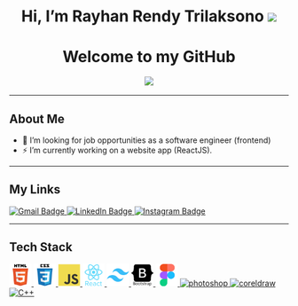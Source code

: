 <h1 align="center">
  Hi, I’m Rayhan Rendy Trilaksono
  <img src="https://media.giphy.com/media/hvRJCLFzcasrR4ia7z/giphy.gif" width="40px"/>
  <h1 align="center">Welcome to my GitHub</h1>
</h1>
<div align="center">
  <img src="https://media0.giphy.com/media/dBlZwFc1QjzXseX7aT/giphy.gif?cid=ecf05e470z3nhe2unc89mg3kc5l6k2delr7y4e5ixejceqk8&rid=giphy.gif&ct=g" width="50%" />
</div>

---
## About Me
- 🔭 I’m looking for job opportunities as a software engineer (frontend)
- :zap: I’m currently working on a website app (ReactJS).
---

## My Links
  <a href="mailto:rayhanrendy17@gmail.com">
    <img src="https://img.shields.io/badge/Gmail-D14836?style=for-the-badge&logo=gmail&logoColor=white" alt="Gmail Badge"/>
  </a>
 <a href="https://www.linkedin.com/in/rayhanrndy/">
    <img src="https://img.shields.io/badge/LinkedIn-blue?style=for-the-badge&logo=linkedin&logoColor=white" alt="LinkedIn Badge"/>
  </a>
  <a href="https://www.instagram.com/rayhanrndy/">
    <img src="https://img.shields.io/badge/Instagram-purple?style=for-the-badge&logo=instagram&logoColor=white" alt="Instagram Badge"/>
  </a>

---
## Tech Stack
<p> 
  
   <a href="https://www.w3.org/html/" target="_blank" rel="noreferrer"> <img
      src="https://raw.githubusercontent.com/devicons/devicon/master/icons/html5/html5-original-wordmark.svg"
      alt="html5" width="40" height="40" /> </a> 
      <a href="https://www.w3schools.com/css/" target="_blank"
      rel="noreferrer"> <img
      src="https://raw.githubusercontent.com/devicons/devicon/master/icons/css3/css3-original-wordmark.svg" alt="css3"
      width="40" height="40" /> </a> 
      <a href="https://developer.mozilla.org/en-US/docs/Web/JavaScript" target="_blank"
    rel="noreferrer"> <img
      src="https://raw.githubusercontent.com/devicons/devicon/master/icons/javascript/javascript-original.svg"
      alt="javascript" width="40" height="40" /> </a> 
      <a href="https://reactjs.org/" target="_blank" rel="noreferrer"> <img
      src="https://raw.githubusercontent.com/devicons/devicon/master/icons/react/react-original-wordmark.svg"
      alt="react" width="40" height="40" /> </a>
  <a href="https://tailwindcss.com/" target="_blank" rel="noreferrer"> <img
      src="https://raw.githubusercontent.com/devicons/devicon/master/icons/tailwindcss/tailwindcss-plain.svg"
      alt="tailwind" width="40" height="40" /> </a>
      <a href="https://getbootstrap.com" target="_blank" rel="noreferrer">
    <img src="https://raw.githubusercontent.com/devicons/devicon/master/icons/bootstrap/bootstrap-plain-wordmark.svg"
      alt="bootstrap" width="40" height="40" /> </a>
       <a href="https://www.figma.com/" target="_blank" rel="noreferrer"> <img
      src="https://raw.githubusercontent.com/devicons/devicon/master/icons/figma/figma-original.svg"
      alt="figma" width="40" height="40" /> </a>
      <a href="https://www.adobe.com/id_en/products/photoshop/landpa.html?gclid=CjwKCAiAnZCdBhBmEiwA8nDQxd1hc-V9AgLSDj5RH_q33JY0QTK-nQuVYDE94L4CuOp0g0dhpuw8MBoCZIkQAvD_BwE&sdid=85665QDS&mv=search&ef_id=CjwKCAiAnZCdBhBmEiwA8nDQxd1hc-V9AgLSDj5RH_q33JY0QTK-nQuVYDE94L4CuOp0g0dhpuw8MBoCZIkQAvD_BwE:G:s&s_kwcid=AL!3085!3!444512448900!e!!g!!photoshop!703952628!38400836578" target="_blank" rel="noreferrer"> <img
      src="https://www.adobe.com/content/dam/shared/images/product-icons/svg/photoshop.svg"
      alt="photoshop" width="40" height="40" /> </a>
        <a href="https://www.coreldraw.com/en/" target="_blank" rel="noreferrer"> <img
      src="https://www.coreldraw.com/static/cdgs/images/home/coreldraw-wm.png"
      alt="coreldraw" height="40" /> </a>
   <a href="https://cplusplus.com/" target="_blank"
    rel="noreferrer"> <img
      src="https://upload.wikimedia.org/wikipedia/commons/1/18/ISO_C%2B%2B_Logo.svg"
      alt="C++" width="40" height="40" /> </a> 
      
</p>
<!---
rayhanrndy/rayhanrndy is a ✨ special ✨ repository because its `README.md` (this file) appears on your GitHub profile.
You can click the Preview link to take a look at your changes.
--->
